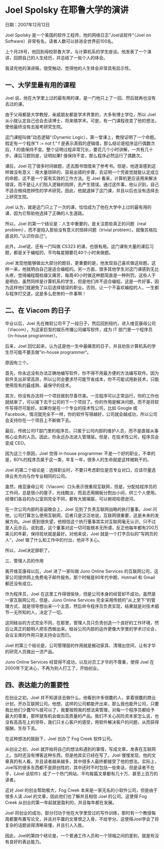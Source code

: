 # Joel Spolsky 在耶鲁大学的演讲

日期：2007年12月12日

Joel Spolsky 是一个美国的软件工程师，他的网络日志”Joel谈软件“（Joel on Software）非常有名，读者人数可以排进全世界前100名。

上个月28号，他回到母校耶鲁大学，与计算机系的学生座谈。他发表了一个演讲，回顾自己的人生经历，并总结了一些个人的体会。

我读完他的演讲稿，很受触动，觉得他的人生体会非常具有启示性。

## 一、大学里最有用的课程

Joel 说，他在大学里上过的最有用的课，是一门他只上了一回、然后就再也没有去过的课。

由于父母都是大学教授，亲戚朋友都是学术界里的，大多有博士学位，所以 Joel 从小就认定自己也会去读博士，将来搞学术。可是，有一门课程改变了他的想法，使他最终没有去报考研究生院。

这门课程叫做”动态逻辑“（Dynamic Logic）。第一堂课上，教授证明了一个命题。假定有一个程序”f := not f,“ f 是表示真假的逻辑值，那么结论是程序运行偶数次后，f 的值保持不变。整个证明过程非常冗长，要花几个小时讲解，一共有几十步。课后习题则是，证明如果f 值保持不变，那么程序必然运行了偶数次。

课后，Joel 花了很多时间做题，还去图书馆借来了参考书。但是，他逐渐感到这样做没有意义：用大量琐碎的、容易出错的步骤，去证明一个凭直觉就能认定成立的命题，这不是一个富有实效的工作方法。在 Joel 看来，计算机更应该用来解决错误，而不是让人们陷入逻辑的陷阱，去产生错误。通过这件事，他认识到，自己不适合做纯思辨性的学术研究。因此，他就退掉了这门课，并且以后也没有选择去上研究生院。

Joel 认为，就是这门只上了一次的课，恰恰成为了他在大学中上过的最有用的课，因为它帮助他选择了正确的人生道路。

所以，Joel 的第一个结论是：人生中重要的，是关注那些真正的问题（real problem），而不是陷入那些没有意义的琐碎问题（trivial problem）。就像苏格拉底说的，”认识你自己“。

此外，Joel说，还有一门叫做 CS323 的课，也很有用。这门课有大量的课后习题，都是关于编程的，平均每星期要花40个小时来做题。

Joel 发现他能够做出大部分的题目，更重要的是，他发现自己喜欢做这些题。这样一来，他就明白自己是适合编程的。另一方面，很多其他学生对这门课感到无比头疼，觉得编程既枯燥又痛苦，每周40小时做这种题简直是一种刑罚。这些人于是明白，虽然同样是计算机系的学生，但是他们并不适合编程。这是一件好事，因为这样他们就避免了以后选择错误的职业。否则，让一个不喜欢编程的人，一生都与程序打交道，这是多么悲惨的一件事啊！

## 二、在 Viacom 的日子

毕业以后，Joel 先在微软公司干了一段日子，然后回到纽约，进入维亚康母公司（Viacom），为这家巨型的娱乐传播公司编写软件，成为 IT 部门里一个程序员（in-house programmer）。

后来，Joel 回忆起来，认为这是他一生中最痛苦的日子，并且劝告计算机系的学生尽可能不要去做”in-house programmer“。

原因有三个。

首先，你永远没有办法正确地编写软件，你不得不用最方便的方法编写软件。因为软件支出非常高昂，所以公司会要求尽可能节省成本，你不可能试用新技术，只能使用现有的最成熟、最保守的技术。

其次，你没有办法将一个项目做到尽善尽美。一旦程序可以正常运行，你的工作也就结束了，可以接下去干公司的下一个项目了。你的作用是解决问题，而不是将软件写得尽可能好。如果你是在一个专业的技术性公司，比如 Google 或 Facebook，情况就完全不一样，你的软件写得越好，公司就会越成功，所以公司会支持你在一个项目上不断做下去。

最后，传统公司IT部门里的程序员，只属于公司内部的维护人员，而不是直接从事核心业务的人员。因此，你永远办法进入管理层。但是，在技术性公司，程序员会变成 CEO。

因为这三个原因，Joel 觉得 in-house programmer 不是一个好的职业，不幸的是，80%的程序员属于这一类，年复一年，很多人的生命就是这样被耗干的。

Joel 的第二个结论是：选择职业时，不要只考虑职位是否专业对口，应该尽量选择业务方向与你专业相同的公司。

虽然，维亚康母公司（Viacom）口头表示很重视互联网，但是，分配给程序员的工作间，总是很小的屋子，光线黯淡，而且还用搁板分割出小间，供三个人使用。经理们各自的办公室则完全不同，都有大玻璃窗，可以俯视哈德逊河。

在一次公司内部的圣诞晚会上，Joel 见到了负责互联网战略的执行董事。Joel 问他，公司打算怎么使用互联网，后者只是泛泛地说，互联网很重要，这是未来的发展方向。Joel 感到很失望，他相信这个执行董事其实对互联网毫无认识，只不过是人云亦云。说到底，这个董事对这一切可能根本无所谓，反正他每年都有200万美元的年薪，保持现状就是最好。对他来说，Joel 就是一个打字员似的”写网页的人“，Joel 做了什么和工作中的付出，他并不关心。

所以，Joel决定辞职了。

三、管理人员的作用

离开维亚康母以后，Joel 进了一家叫做 Juno Online Services 的互联网公司，这家公司提供网上免费电子邮件服务。那个时候是90年代中期，Hotmail 和 Gmail 都还没有成立。

作为程序员，Joel 在这里工作得很愉快，但是公司本身的经营却不成功。虽然是一家互联网公司，但是，Juno Online Services 完全采用传统的”从上至下“的管理方式，就是领导想出来一个主意，然后命令程序员负责实现，结果就是对技术细节一无所知的人，决定了一切。

这同硅谷的方式完全不同，在那里，管理人员只负责创造一个良好的工作环境，然后让真正的聪明人把东西做出来。硅谷公司内部的运作更像大学里的学术讨论会，会议主席的作用只是主持会议而已。

Joel 的第三个结论是，公司管理层的作用就是搬动家具、清理出空间，让有才华的研究人员做出一流产品。

Juno Online Services 经营得不成功，以及对员工才华的不尊重，使得 Joel 在2000年下定决心，不再为别人打工了，开始创业。

## 四、表达能力的重要性

在创业之初，Joel 并不知道该去做什么。他看到许多很蠢的人，拿着很蠢的商业计划，开办互联网公司。他想，这样的公司都能开出来，那么我也能开公司，只要我比他们少蠢10%就可以了，我要按照我的想法来管理，对每一个程序员都给予最大的尊重，那样就有机会做出高质量的产品。我们不关心风险资本家怎么说，也没有高高在上的领导，我们只关心客户的感受，用软件解决客户的问题，从而获得报酬，生存下去。

在这种想法的鼓励下，Joel 创办了 Fog Creek 软件公司。

从创业之初，Joel 就开始将自己的想法和遇到的事情，写成文章，发表在互联网上。当时还没有博客这种东西，但是他其实已经在写了。Joel 慢慢发现，他的文章真的有人看，并且读者越来越多，其中很多人最终都接受了他的想法。实际上，Joel写的很多东西都不是原创性的，其中还时不时包括一些笑话，但是读者不在乎，《Joel 谈软件》成了一个热门网站，平均每篇文章都有几十万、甚至上百万的读者。

这对 Joel 的创业帮助极大，Fog Creek 本来是一家无名的小软件公司，但是由于很多人读 Joel 的文章，因此他们也了解并且相信 Joel 的公司。这使得 Fog Creek 从创业的第一年起就是盈利的，并且每年都在发展。

Joel 将创业的成功，部分归功于他在大学里受过的写作训练，那时有一个教授每周都要布置写论文，并且对平庸的文章恨之入骨，不给学分。这使得Joel学会了将复杂的话题说得清晰易懂，并且引人入胜。

因此，Joel的第四个结论是，一个普通工作人员和一个领袖之间的差别，就是有没有良好的表达能力。

